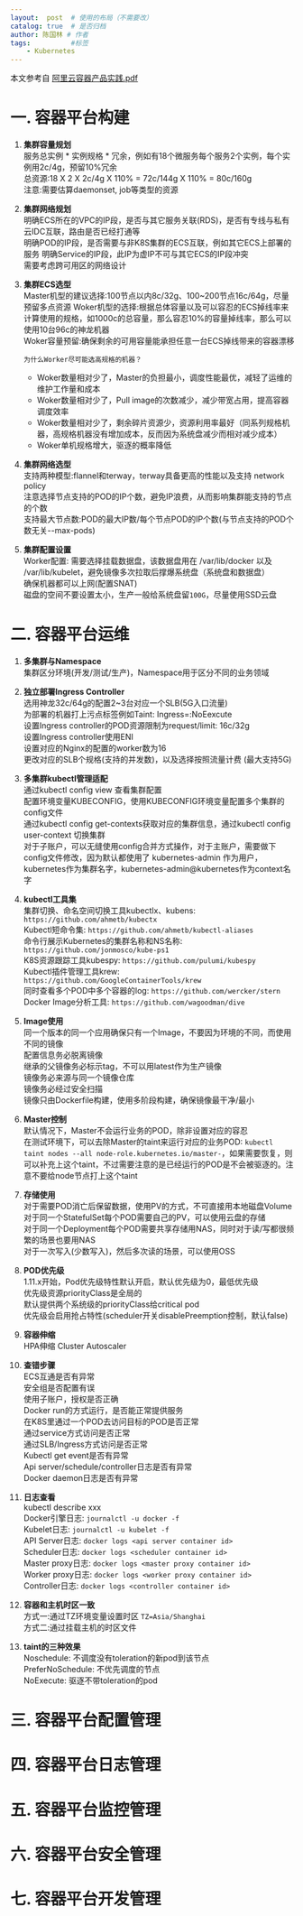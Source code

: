 ```yaml
---
layout:  post  # 使用的布局（不需要改）
catalog: true  # 是否归档
author: 陈国林 # 作者
tags:          #标签
    - Kubernetes
---
```


本文参考自 [阿里云容器产品实践.pdf](https://github.com/chenguolin/chenguolin.github.io/blob/master/data/pdf/%E9%98%BF%E9%87%8C%E4%BA%91%E5%AE%B9%E5%99%A8%E4%BA%A7%E5%93%81%E5%AE%9E%E8%B7%B5.pdf)

# 一. 容器平台构建
1. **集群容量规划**  
   服务总实例 * 实例规格 * 冗余，例如有18个微服务每个服务2个实例，每个实例用2c/4g，预留10%冗余  
   总资源:18 X 2 X 2c/4g X 110% = 72c/144g X 110% = 80c/160g   
   注意:需要估算daemonset, job等类型的资源

2. **集群网络规划**  
   明确ECS所在的VPC的IP段，是否与其它服务关联(RDS)，是否有专线与私有云IDC互联，路由是否已经打通等   
   明确POD的IP段，是否需要与非K8S集群的ECS互联，例如其它ECS上部署的服务 
   明确Service的IP段，此IP为虚IP不可与其它ECS的IP段冲突  
   需要考虑跨可用区的网络设计

3. **集群ECS选型**  
   Master机型的建议选择:100节点以内8c/32g、100~200节点16c/64g，尽量预留多点资源
   Woker机型的选择:根据总体容量以及可以容忍的ECS掉线率来计算使用的规格，如1000c的总容量，那么容忍10%的容量掉线率，那么可以使用10台96c的神龙机器  
   Woker容量预留:确保剩余的可用容量能承担任意一台ECS掉线带来的容器漂移  
   
   `为什么Worker尽可能选高规格的机器？`
   + Woker数量相对少了，Master的负担最小，调度性能最优，减轻了运维的维护工作量和成本
   + Woker数量相对少了，Pull image的次数减少，减少带宽占用，提高容器调度效率
   + Woker数量相对少了，剩余碎片资源少，资源利用率最好（同系列规格机器，高规格机器没有增加成本，反而因为系统盘减少而相对减少成本）
   + Woker单机规格增大，驱逐的概率降低

4. **集群网络选型**  
   支持两种模型:flannel和terway，terway具备更高的性能以及支持 network policy  
   注意选择节点支持的POD的IP个数，避免IP浪费，从而影响集群能支持的节点的个数  
   支持最大节点数:POD的最大IP数/每个节点POD的IP个数(与节点支持的POD个数无关--max-pods)

5. **集群配置设置**  
   Worker配置: 需要选择挂载数据盘，该数据盘用在 /var/lib/docker 以及 /var/lib/kubelet，避免镜像多次拉取后撑爆系统盘（系统盘和数据盘）  
   确保机器都可以上网(配置SNAT)  
   磁盘的空间不要设置太小，生产一般给系统盘留`100G`，尽量使用SSD云盘

# 二. 容器平台运维
1. **多集群与Namespace**  
   集群区分环境(开发/测试/生产)，Namespace用于区分不同的业务领域  

2. **独立部署Ingress Controller**  
   选用神龙32c/64g的配置2~3台对应一个SLB(5G入口流量)   
   为部署的机器打上污点标签例如Taint: Ingress=:NoEexcute  
   设置Ingress controller的POD资源限制为request/limit: 16c/32g  
   设置Ingress controller使用ENI  
   设置对应的Nginx的配置的worker数为16  
   更改对应的SLB个规格(支持的并发数)，以及选择按照流量计费 (最大支持5G)  

3. **多集群kubectl管理适配**  
   通过kubectl config view 查看集群配置  
   配置环境变量KUBECONFIG，使用KUBECONFIG环境变量配置多个集群的config文件  
   通过kubectl config get-contexts获取对应的集群信息，通过kubectl config user-context <context name>切换集群  
   对于子账户，可以无缝使用config合并方式操作，对于主账户，需要做下config文件修改，因为默认都使用了 kubernetes-admin 作为用户，kubernetes作为集群名字，kubernetes-admin@kubernetes作为context名字  
    
4. **kubectl工具集**  
   集群切换、命名空间切换工具kubectlx、kubens: `https://github.com/ahmetb/kubectx`  
   Kubectl短命令集: `https://github.com/ahmetb/kubectl-aliases`  
   命令行展示Kubernetes的集群名称和NS名称: `https://github.com/jonmosco/kube-ps1`  
   K8S资源跟踪工具kubespy: `https://github.com/pulumi/kubespy`  
   Kubectl插件管理工具krew: `https://github.com/GoogleContainerTools/krew`  
   同时查看多个POD中多个容器的log: `https://github.com/wercker/stern`  
   Docker Image分析工具: `https://github.com/wagoodman/dive`  

5. **Image使用**  
   同一个版本的同一个应用确保只有一个Image，不要因为环境的不同，而使用不同的镜像  
   配置信息务必脱离镜像  
   继承的父镜像务必标示tag，不可以用latest作为生产镜像  
   镜像务必来源与同一个镜像仓库  
   镜像务必经过安全扫描  
   镜像只由Dockerfile构建，使用多阶段构建，确保镜像最干净/最小
   
6. **Master控制**  
   默认情况下，Master不会运行业务的POD，除非设置对应的容忍  
   在测试环境下，可以去除Master的taint来运行对应的业务POD: `kubectl taint nodes --all node-role.kubernetes.io/master-`，如果需要恢复，则可以补充上这个taint，不过需要注意的是已经运行的POD是不会被驱逐的。注意不要给node节点打上这个taint

7. **存储使用**  
   对于需要POD消亡后保留数据，使用PV的方式，不可直接用本地磁盘Volume  
   对于同一个StatefulSet每个POD需要自己的PV，可以使用云盘的存储  
   对于同一个Deployment每个POD需要共享存储用NAS，同时对于读/写都很频繁的场景也要用NAS  
   对于一次写入(少数写入)，然后多次读的场景，可以使用OSS  

8. **POD优先级**  
   1.11.x开始，Pod优先级特性默认开启，默认优先级为0，最低优先级  
   优先级资源priorityClass是全局的  
   默认提供两个系统级的priorityClass给critical pod  
   优先级会启用抢占特性(scheduler开关disablePreemption控制，默认false)  

9. **容器伸缩**  
   HPA伸缩
   Cluster Autoscaler  
   
10. **查错步骤**  
   ECS互通是否有异常  
   安全组是否配置有误  
   使用子账户，授权是否正确  
   Docker run的方式运行，是否能正常提供服务  
   在K8S里通过一个POD去访问目标的POD是否正常  
   通过service方式访问是否正常  
   通过SLB/Ingress方式访问是否正常   
   Kubectl get event是否有异常  
   Api server/schedule/controller日志是否有异常  
   Docker daemon日志是否有异常  
   
11. **日志查看**  
   kubectl describe xxx   
   Docker引擎日志: `journalctl -u docker -f`   
   Kubelet日志: `journalctl -u kubelet -f`  
   API Server日志: `docker logs <api server container id>`  
   Scheduler日志: `docker logs <scheduler container id>`  
   Master proxy日志: `docker logs <master proxy container id>`  
   Worker proxy日志: `docker logs <worker proxy container id>`  
   Controller日志: `docker logs <controller container id>` 
   
12. **容器和主机时区一致**  
   方式一:通过TZ环境变量设置时区 `TZ=Asia/Shanghai`   
   方式二:通过挂载主机的时区文件  
 
13. **taint的三种效果**  
   Noschedule: 不调度没有toleration的新pod到该节点  
   PreferNoSchedule: 不优先调度的节点  
   NoExecute: 驱逐不带toleration的pod  

# 三. 容器平台配置管理

# 四. 容器平台日志管理

# 五. 容器平台监控管理

# 六. 容器平台安全管理

# 七. 容器平台开发管理
